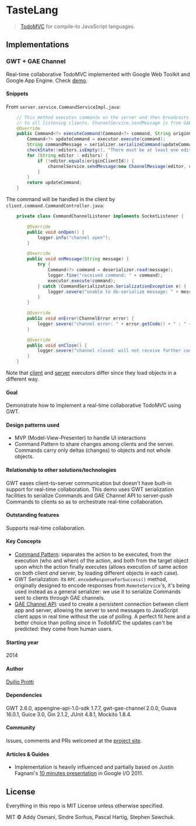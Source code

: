 # TasteLang

> [TodoMVC](http://todomvc.com) for compile-to JavaScript languages.


## Implementations

### GWT + GAE Channel

Real-time collaborative TodoMVC implemented with Google Web Toolkit and Google App Engine. Check [demo](http://gwttodomvc.appspot.com/).

#### Snippets

From `server.service.CommandServiceImpl.java`:

```java
    // This method executes commands on the server and then broadcasts the command
    // to all listening clients. ChannelService.sendMessage is from GAE Channel API.
    @Override
    public Command<?> executeCommand(Command<?> command, String originClientId) {
        Command<?> updateCommand = executor.execute(command);
        String commandMessage = serializer.serializeCommand(updateCommand);
        checkState(!editors.isEmpty(), "There must be at least one editing client");
        for (String editor : editors) {
            if (!editor.equals(originClientId)) {
                channelService.sendMessage(new ChannelMessage(editor, commandMessage));
            }
        }
        return updateCommand;
    }
```

The command will be handled in the client by `client.command.CommandController.java`:

```java
    private class CommandChannelListener implements SocketListener {

        @Override
        public void onOpen() {
            logger.info("channel open");
        }

        @Override
        public void onMessage(String message) {
            try {
                Command<?> command = deserializer.read(message);
                logger.fine("received command: " + command);
                executor.execute(command);
            } catch (CommandSerialization.SerializationException e) {
                logger.severe("unable to de-serialize message: " + message);
            }
        }

        @Override
        public void onError(ChannelError error) {
            logger.severe("channel error: " + error.getCode() + " : " + error.getDescription());
        }

        @Override
        public void onClose() {
            logger.severe("channel closed: will not receive further commands from the server");
        }
    }
```

Note that [client](http://dprotti.github.io/gwttododoc/java/com/todomvc/client/command/todo/ClientToDoCommandExecutor.java.html) and [server](http://dprotti.github.io/gwttododoc/java/com/todomvc/server/command/todo/ServerToDoCommandExecutor.java.html) executors differ since they load objects in a different way.

#### Goal

Demonstrate how to implement a real-time collaborative TodoMVC using GWT.

#### Design patterns used

- MVP (Model-View-Presenter) to handle UI interactions
- Command Pattern to share changes among clients and the server. Commands carry only deltas (changes) to objects and not whole objects.

#### Relationship to other solutions/technologies

GWT eases client-to-server communication but doesn't have built-in support for real-time collaboration. This demo uses GWT serialization facilities to serialize Commands and GAE Channel API to server-push Commands to clients so as to orchestrate real-time collaboration.

#### Outstanding features

Supports real-time collaboration.

#### Key Concepts

- [Command Pattern](http://en.wikipedia.org/wiki/Command_pattern): separates the action to be executed, from the execution (who and when) of the action, and both from the target object upon which the action finally executes (allows execution of same action on both client *and* server, by loading different objects in each case).
- GWT Serialization: its `RPC.encodeResponseForSuccess()` method, originally designed to encode responses from `RemoteService`'s, it's being used instead as a general serializer: we use it to serialize Commands sent to clients through GAE channels.
- [GAE Channel API](https://developers.google.com/appengine/docs/java/channel/): used to create a persistent connection between client app and server, allowing the server to send messages to JavaScript client apps in real time without the use of polling. A perfect fit here and a better choice than polling since in TodoMVC the updates can't be predicted: they come from human users.

#### Starting year

2014

#### Author

[Duilio Protti](https://github.com/dprotti/)

#### Dependencies

GWT 2.6.0, appengine-api-1.0-sdk 1.7.7, gwt-gae-channel 2.0.0, Guava 16.0.1, Guice 3.0, Gin 2.1.2, JUnit 4.8.1, Mockito 1.8.4.

#### Community

Issues, comments and PRs welcomed at the [project site](https://github.com/dprotti/todomvc/tree/gwtgaechannel/labs/architecture-examples/gwt-gaechannel).

#### Articles & Guides

- Implementation is heavily influenced and partially based on Justin Fagnani's [10 minutes presentation](http://www.youtube.com/watch?v=wWhd9ZwvCyw&t=29m44s) in Google I/O 2011.

## License

Everything in this repo is MIT License unless otherwise specified.

MIT © Addy Osmani, Sindre Sorhus, Pascal Hartig, Stephen Sawchuk.
